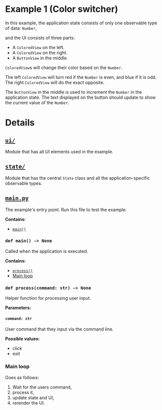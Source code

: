 # Example 1 (Color switcher)

In this example, the application state consists of only one observable type of data: `Number`,

and the UI consists of three parts:
* A `ColoredView` on the left.
* A `ColoredView` on the right.
* A `ButtonView` in the middle.

`ColoredView`s will change their color based on the `Number`.


The left `ColoredView` will turn red if the `Number` is even, and blue if it is odd.
The right `ColoredView` will do the exact opposite.

The `ButtonView` in the middle is used to increment the `Number` in the application state. The text displayed on the button should update to show the current value of the `Number`.

# Details

## [`ui/`](./ui)
Module that has all UI elements used in the example.

## [`state/`](./state)
Module that has the central `State` class and all the application-specific observable types.

## [`main.py`](./main.py)
The example's entry point. Run this file to test the example.

**Contains:**
* [`main()`](#def-main---none)

### `def main() -> None`
Called when the application is executed.

**Contains:**
* [`process()`](#def-processcommand-str---none)
* [Main loop](#main-loop)

### `def process(command: str) -> None`
Helper function for processing user input.

**Parameters:**

#### `command: str` 
User command that they input via the command line.

**Possible values:**
* click
* exit

### Main loop
Goes as follows:
1. Wait for the users command,
2. process it,
3. update state and UI,
4. rerender the UI.
